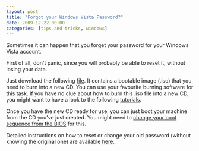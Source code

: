 ```yaml
--- 
layout: post
title: "Forgot your Windows Vista Password?"
date: 2009-12-22 00:00
categories: [tips and tricks, windows] 
---
```

Sometimes it can happen that you forget your password for your Windows Vista account.

First of all, don't panic, since you will probably be able to reset it, without losing your data.

Just download the following <a href="http://pogostick.net/~pnh/ntpasswd/cd080802.zip" target="_self">file</a>. It contains a bootable image (.iso) that you need to burn into a new CD. You can use your favourite burning software for this task. If you have no clue about how to burn this .iso file into a new CD, you might want to have a look to the following <a href="http://www.magiciso.com/tutorials/tutorials.htm" target="_blank">tutorials</a>.

Once you have the new CD ready for use, you can just boot your machine from the CD you've just created. You might need to <a href="http://helpdeskgeek.com/how-to/change-boot-order-xp-vista/" target="_blank">change your boot sequence from the BIOS</a> for this.

Detailed instructions on how to reset or change your old password (without knowing the original one) are available <a href="http://pogostick.net/~pnh/ntpasswd/walkthrough.html" target="_blank">here</a>.
